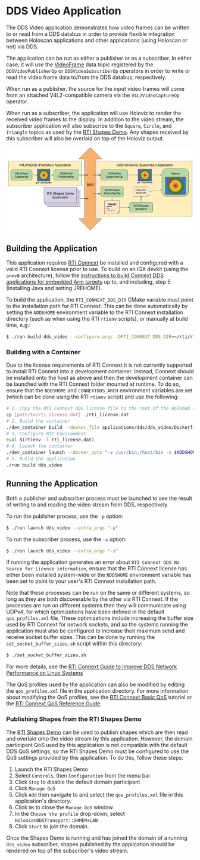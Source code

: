 # DDS Video Application

The DDS Video application demonstrates how video frames can be written to or
read from a DDS databus in order to provide flexible integration between
Holoscan applications and other applications (using Holoscan or not) via DDS.

The application can be run as either a publisher or as a subscriber. In either case,
it will use the [VideoFrame](../../operators/dds/video/VideoFrame.idl) data topic
registered by the `DDSVideoPublisherOp` or `DDSVideoSubscriberOp` operators in order
to write or read the video frame data to/from the DDS databus, respectively.

When run as a publisher, the source for the input video frames will come from an
attached V4L2-compatible camera via the `V4L2VideoCaptureOp` operator.

When run as a subscriber, the application will use Holoviz to render the received
video frames to the display. In addition to the video stream, the subscriber
application will also subscribe to the `Square`, `Circle`, and `Triangle` topics
as used by the [RTI Shapes Demo](https://www.rti.com/free-trial/shapes-demo).
Any shapes received by this subscriber will also be overlaid on top of the
Holoviz output.

![DDS Video Application Workflow](docs/workflow_dds_video_app.png)

## Building the Application

This application requires [RTI Connext](https://content.rti.com/l/983311/2024-04-30/pz1wms)
be installed and configured with a valid RTI Connext license prior to use.
To build on an IGX devkit (using the `armv8` architecture), follow the
[instructions to build Connext DDS applications for embedded Arm targets](https://community.rti.com/kb/how-do-i-create-connext-dds-application-rti-code-generator-and-build-it-my-embedded-target-arm)
up to, and including, step 5 (Installing Java and setting JREHOME).

To build the application, the `RTI_CONNEXT_DDS_DIR` CMake variable must point to
the installation path for RTI Connext. This can be done automatically by setting
the `NDDSHOME` environment variable to the RTI Connext installation directory
(such as when using the RTI `rtienv` scripts), or manually at build time, e.g.:

```sh
$ ./run build dds_video --configure-args -DRTI_CONNEXT_DDS_DIR=~/rti/rti_connext_dds-7.3.0
```

### Building with a Container

Due to the license requirements of RTI Connext it is not currently supported to
install RTI Connext into a development container. Instead, Connext should be
installed onto the host as above and then the development container can be
launched with the RTI Connext folder mounted at runtime. To do so, ensure that
the `NDDSHOME` and `CONNEXTDDS_ARCH` environment variables are set (which can be
done using the RTI `rtienv` script) and use the following:

```sh
# 1. Copy the RTI Connext DDS license file to the root of the Holohub repository
cp [path/to/rti_license.dat] ./rti_license.dat
# 2. Build the container
./dev_container build --docker_file applications/dds/dds_video/Dockerfile
# 3. Configure RTI Environment
eval $(rtienv -l rti_license.dat)
# 4. Launch the container
./dev_container launch --docker_opts "-v /usr/bin:/host/bin -v $NDDSHOME:/opt/rti.com/rti_connext_dds-7.3.0/"
# 5. Build the application
./run build dds_video
```

## Running the Application

Both a publisher and subscriber process must be launched to see the result of
writing to and reading the video stream from DDS, respectively.

To run the publisher process, use the `-p` option:

```sh
$ ./run launch dds_video --extra_args "-p"
```

To run the subscriber process, use the `-s` option:

```sh
$ ./run launch dds_video --extra_args "-s"
```

If running the application generates an error about `RTI Connext DDS No Source
for License information`, ensure that the RTI Connext license has either been
installed system-wide or the `NDDSHOME` environment variable has been set to
point to your user's RTI Connext installation path.

Note that these processes can be run on the same or different systems, so long as they
are both discoverable by the other via RTI Connext. If the processes are run on
different systems then they will communicate using UDPv4, for which optimizations have
been defined in the default `qos_profiles.xml` file. These optimizations include
increasing the buffer size used by RTI Connext for network sockets, and so the systems
running the application must also be configured to increase their maximum send and
receive socket buffer sizes. This can be done by running the `set_socket_buffer_sizes.sh`
script within this directory:

```sh
$ ./set_socket_buffer_sizes.sh
```

For more details, see the [RTI Connext Guide to Improve DDS Network Performance on Linux Systems](https://community.rti.com/howto/improve-rti-connext-dds-network-performance-linux-systems)

The QoS profiles used by the application can also be modified by editing the
`qos_profiles.xml` file in the application directory. For more information about modifying
the QoS profiles, see the [RTI Connext Basic QoS](https://community.rti.com/static/documentation/connext-dds/7.3.0/doc/manuals/connext_dds_professional/getting_started_guide/cpp11/intro_qos.html)
tutorial or the [RTI Connext QoS Reference Guide](https://community.rti.com/static/documentation/connext-dds/7.3.0/doc/manuals/connext_dds_professional/qos_reference/index.htm).

### Publishing Shapes from the RTI Shapes Demo

The [RTI Shapes Demo](https://www.rti.com/free-trial/shapes-demo) can be used to
publish shapes which are then read and overlaid onto the video stream by this
application. However, the domain participant QoS used by this application is not
compatible with the default DDS QoS settings, so the RTI Shapes Demo must be
configured to use the QoS settings provided by this application.  To do this,
follow these steps:

1. Launch the RTI Shapes Demo
2. Select `Controls`, then `Configuration` from the menu bar
3. Click `Stop` to disable the default domain participant
4. Click `Manage QoS`
5. Click `Add` then navigate to and select the `qos_profiles.xml` file in this
   application's directory.
6. Click `OK` to close the `Manage QoS` window.
7. In the `Choose the profile` drop-down, select `HoloscanDDSTransport::SHMEM+LAN`
8. Click `Start` to join the domain.

Once the Shapes Demo is running and has joined the domain of a running
`dds_video` subscriber, shapes published by the application should be
rendered on top of the subscriber's video stream.

